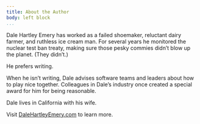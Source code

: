 ```yaml
---
title: About the Author
body: left block
...
```


Dale Hartley Emery has worked as a failed shoemaker, reluctant dairy farmer, and ruthless ice cream man. For several years he monitored the nuclear test ban treaty, making sure those pesky commies didn’t blow up the planet. (They didn’t.)

He prefers writing.

When he isn’t writing, Dale advises software teams and leaders about how to play nice together. Colleagues in Dale’s industry once created a special award for him for being reasonable.

Dale lives in California with his wife.

Visit [DaleHartleyEmery.com](http://DaleHartleyEmery.com) to learn more.
